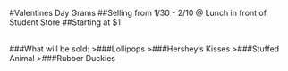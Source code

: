 #Valentines Day Grams
##Selling from 1/30 - 2/10 @ Lunch in front of Student Store
##Starting at $1

</br>
###What will be sold: 
>###Lollipops 
>###Hershey’s Kisses 
>###Stuffed Animal 
>###Rubber Duckies
